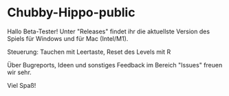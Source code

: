 # Chubby-Hippo-public

Hallo Beta-Tester!
Unter "Releases" findet ihr die aktuellste Version des Spiels für Windows und für Mac (Intel/M1).

Steuerung: Tauchen mit Leertaste, Reset des Levels mit R

Über Bugreports, Ideen und sonstiges Feedback im Bereich "Issues" freuen wir sehr.

Viel Spaß!
